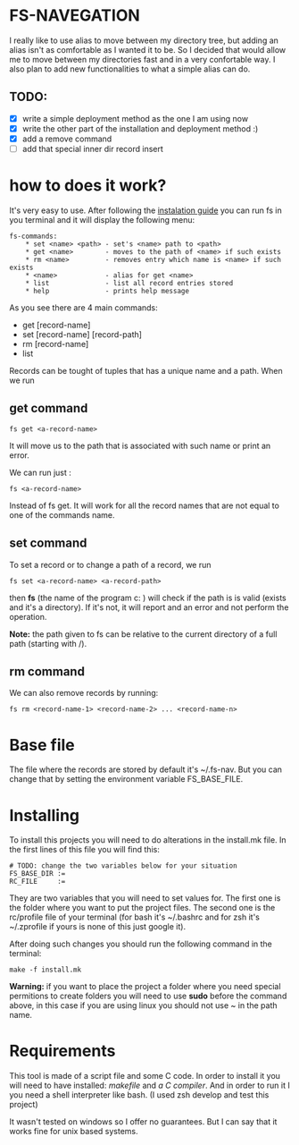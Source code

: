 # FS-NAVEGATION
 I really like to use alias to move between my directory tree, but adding an alias isn't as comfortable as I wanted it to be. So I decided that would allow me to move between my directories fast and in a very confortable way. I also plan to add new functionalities to what a simple alias can do. 

## TODO:

- [X] write a simple deployment method as the one I am using now
- [X] write the other part of the installation and deployment method :)
- [X] add a remove command
- [ ] add that special inner dir record insert

# how to does it work?

It's very easy to use. After following the [instalation guide](#installing) you can run fs in you terminal and it will display the following menu:

```
fs-commands: 
    * set <name> <path> - set's <name> path to <path>
    * get <name>        - moves to the path of <name> if such exists
    * rm <name>         - removes entry which name is <name> if such exists
    * <name>            - alias for get <name>
    * list              - list all record entries stored
    * help              - prints help message
```

As you see there are 4 main commands:
- get \[record-name]
- set \[record-name] \[record-path]
- rm \[record-name]
- list 

Records can be tought of tuples that has a unique name and a path. When we run 

## get command
```
fs get <a-record-name>
``` 
It will move us to the path that is associated with such name or print an error.

We can run just :
```
fs <a-record-name>
```
Instead of fs get. It will work for all the record names that are not equal to one of the commands name.

## set command
To set a record or to change a path of a record, we run 
```
fs set <a-record-name> <a-record-path>
```
then **fs** (the name of the program c: ) will check if the path is is valid (exists and it's a directory). If it's not, it will report and an error and not perform the operation.

**Note:** the path given to fs can be relative to the current directory of a full path (starting with /).

## rm command
We can also remove records by running:
```
fs rm <record-name-1> <record-name-2> ... <record-name-n>
```

# Base file
The file where the records are stored by default it's ~/.fs-nav. But you can change that by setting the environment variable FS_BASE_FILE.

# Installing

To install this projects you will need to do alterations in the install.mk file. In the first lines of this file you will find this:
```
# TODO: change the two variables below for your situation
FS_BASE_DIR :=
RC_FILE     :=
```
They are two variables that you will need to set values for. The first one is the folder where you want to put the project files. The second one is the rc/profile file of your terminal (for bash it's ~/.bashrc and for zsh it's ~/.zprofile if yours is none of this just google it).

After doing such changes you should run the following command in the terminal:
```
make -f install.mk
```
**Warning:**  if you want to place the project a folder where you need special permitions to create folders you will need to use **sudo** before the command above, in this case if you are using linux you should not use ~ in the path name.

# Requirements

This tool is made of a script file and some C code. In order to install it you will need to have installed: *makefile* and *a C compiler*. And in order to run it I you need a shell interpreter like bash. (I used zsh develop and test this project)

It wasn't tested on windows so I offer no guarantees. But I can say that it works fine for unix based systems.